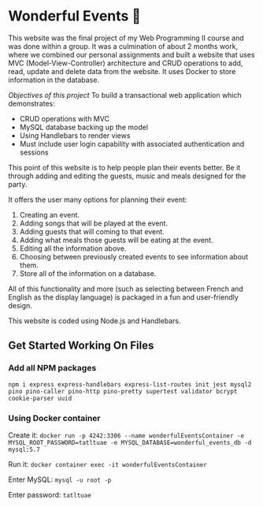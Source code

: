 # Wonderful Events :partying_face:
This website was the final project of my Web Programming II course and was done within a group. It was a culmination of about 2 months work, where we combined our personal assignments and built a website that uses MVC (Model-View-Controller) architecture and CRUD operations to add, read, update and delete data from the website. It uses Docker to store information in the database. 

*Objectives of this project*
To build a transactional web application which demonstrates:
- CRUD operations with MVC
- MySQL database backing up the model
- Using Handlebars to render views
- Must include user login capability with associated authentication and sessions 

This point of this website is to help people plan their events better. Be it through adding and editing the guests, music and meals designed for the party.

It offers the user many options for planning their event:

1. Creating an event.
2. Adding songs that will be played at the event.
3. Adding guests that will coming to that event.
4. Adding what meals those guests will be eating at the event.
5. Editing all the information above.
6. Choosing between previously created events to see information about them.
7. Store all of the information on a database.

All of this functionality and more (such as selecting between French and English as the display language) is packaged in a fun and user-friendly design.

This website is coded using Node.js and Handlebars.

## Get Started Working On Files
### Add all NPM packages
`npm i express express-handlebars express-list-routes init jest mysql2 pino pino-caller pino-http pino-pretty supertest validator bcrypt cookie-parser uuid`

### Using Docker container

Create it:
`docker run -p 4242:3306 --name wonderfulEventsContainer -e MYSQL_ROOT_PASSWORD=tatltuae -e MYSQL_DATABASE=wonderful_events_db -d mysql:5.7`

Run it:
`docker container exec -it wonderfulEventsContainer`

Enter MySQL:
`mysql -u root -p`

Enter password:
`tatltuae`
